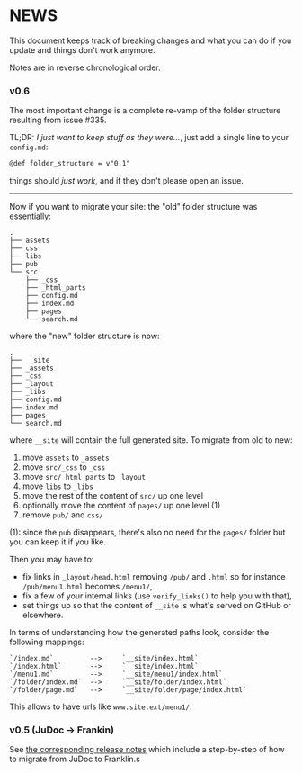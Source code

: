 # NEWS

This document keeps track of breaking changes and what you can do if you update and things don't work anymore.

Notes are in reverse chronological order.

### v0.6

The most important change is a complete re-vamp of the folder structure resulting from issue #335.

TL;DR: _I just want to keep stuff as they were..._, just add a single line to your `config.md`:

```markdown
@def folder_structure = v"0.1"
```

things should _just work_, and if they don't please open an issue.

---

Now if you want to migrate your site: the "old" folder structure was essentially:

```
.
├── assets
├── css
├── libs
├── pub
└── src
    ├── _css
    ├── _html_parts
    ├── config.md
    ├── index.md
    ├── pages
    └── search.md
```

where the "new" folder structure is now:

```
.
├── __site
├── _assets
├── _css
├── _layout
├── _libs
├── config.md
├── index.md
├── pages
└── search.md
```

where `__site` will contain the full generated site. To migrate from old to new:

1. move `assets` to `_assets`
1. move `src/_css` to `_css`
1. move `src/_html_parts` to `_layout`
1. move `libs` to `_libs`
1. move the rest of the content of `src/` up one level
1. optionally move the content of `pages/` up one level (1)
1. remove `pub/` and `css/`

(1): since the `pub` disappears, there's also no need for the `pages/` folder but you can keep it if you like.

Then you may have to:

- fix links in `_layout/head.html` removing `/pub/` and `.html` so for instance `/pub/menu1.html` becomes `/menu1/`,
- fix a few of your internal links (use `verify_links()` to help you with that),
- set things up so that the content of  `__site` is what's served on GitHub or elsewhere.

In terms of understanding how the generated paths look, consider the following mappings:

```
`/index.md`         -->     `__site/index.html`
`/index.html`       -->     `__site/index.html`
`/menu1.md`         -->     `__site/menu1/index.html`
`/folder/index.md`  -->     `__site/folder/index.html`
`/folder/page.md`   -->     `__site/folder/page/index.html`
```

This allows to have urls like `www.site.ext/menu1/`.

### v0.5 (JuDoc -> Frankin)

See [the corresponding release notes](https://github.com/tlienart/Franklin.jl/releases/tag/v0.5.0) which include a step-by-step of how to migrate from JuDoc to Franklin.s
